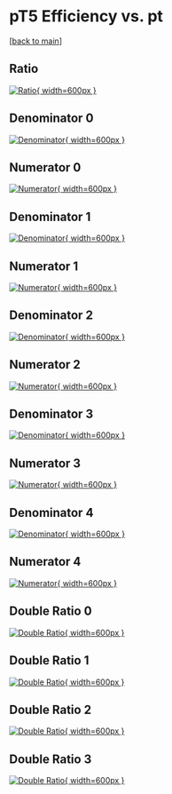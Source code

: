 # pT5 Efficiency vs. pt

[[back to main](./)]



## Ratio

[![Ratio](../mtv/var/pT5_loweta_321_0_eff_pt.png){ width=600px }](../mtv/var/pT5_loweta_321_0_eff_pt.pdf)

## Denominator 0

[![Denominator](../mtv/den/pT5_loweta_321_0_eff_pt_den0.png){ width=600px }](../mtv/den/pT5_loweta_321_0_eff_pt_den0.pdf)

## Numerator 0

[![Numerator](../mtv/num/pT5_loweta_321_0_eff_pt_num0.png){ width=600px }](../mtv/num/pT5_loweta_321_0_eff_pt_num0.pdf)

## Denominator 1

[![Denominator](../mtv/den/pT5_loweta_321_0_eff_pt_den1.png){ width=600px }](../mtv/den/pT5_loweta_321_0_eff_pt_den1.pdf)

## Numerator 1

[![Numerator](../mtv/num/pT5_loweta_321_0_eff_pt_num1.png){ width=600px }](../mtv/num/pT5_loweta_321_0_eff_pt_num1.pdf)

## Denominator 2

[![Denominator](../mtv/den/pT5_loweta_321_0_eff_pt_den2.png){ width=600px }](../mtv/den/pT5_loweta_321_0_eff_pt_den2.pdf)

## Numerator 2

[![Numerator](../mtv/num/pT5_loweta_321_0_eff_pt_num2.png){ width=600px }](../mtv/num/pT5_loweta_321_0_eff_pt_num2.pdf)

## Denominator 3

[![Denominator](../mtv/den/pT5_loweta_321_0_eff_pt_den3.png){ width=600px }](../mtv/den/pT5_loweta_321_0_eff_pt_den3.pdf)

## Numerator 3

[![Numerator](../mtv/num/pT5_loweta_321_0_eff_pt_num3.png){ width=600px }](../mtv/num/pT5_loweta_321_0_eff_pt_num3.pdf)

## Denominator 4

[![Denominator](../mtv/den/pT5_loweta_321_0_eff_pt_den4.png){ width=600px }](../mtv/den/pT5_loweta_321_0_eff_pt_den4.pdf)

## Numerator 4

[![Numerator](../mtv/num/pT5_loweta_321_0_eff_pt_num4.png){ width=600px }](../mtv/num/pT5_loweta_321_0_eff_pt_num4.pdf)

## Double Ratio 0

[![Double Ratio](../mtv/ratio/pT5_loweta_321_0_eff_pt_ratio0.png){ width=600px }](../mtv/ratio/pT5_loweta_321_0_eff_pt_ratio0.pdf)

## Double Ratio 1

[![Double Ratio](../mtv/ratio/pT5_loweta_321_0_eff_pt_ratio1.png){ width=600px }](../mtv/ratio/pT5_loweta_321_0_eff_pt_ratio1.pdf)

## Double Ratio 2

[![Double Ratio](../mtv/ratio/pT5_loweta_321_0_eff_pt_ratio2.png){ width=600px }](../mtv/ratio/pT5_loweta_321_0_eff_pt_ratio2.pdf)

## Double Ratio 3

[![Double Ratio](../mtv/ratio/pT5_loweta_321_0_eff_pt_ratio3.png){ width=600px }](../mtv/ratio/pT5_loweta_321_0_eff_pt_ratio3.pdf)

